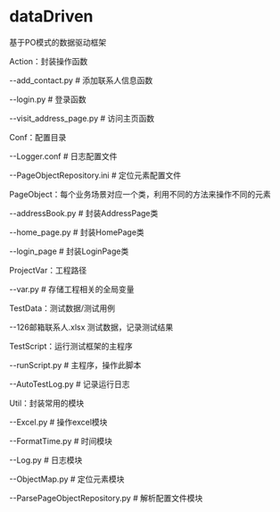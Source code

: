 # dataDriven
基于PO模式的数据驱动框架


Action：封装操作函数

  --add_contact.py   # 添加联系人信息函数
  
  --login.py               # 登录函数
  
  --visit_address_page.py    # 访问主页函数
  

Conf：配置目录

  --Logger.conf      # 日志配置文件
  
  --PageObjectRepository.ini    # 定位元素配置文件



PageObject：每个业务场景对应一个类，利用不同的方法来操作不同的元素

  --addressBook.py   # 封装AddressPage类
  
  --home_page.py     # 封装HomePage类
  
  --login_page       # 封装LoginPage类
  

ProjectVar：工程路径

  --var.py     # 存储工程相关的全局变量
  

TestData：测试数据/测试用例

  --126邮箱联系人.xlsx   测试数据，记录测试结果
  

TestScript：运行测试框架的主程序

  --runScript.py           # 主程序，操作此脚本
   
  --AutoTestLog.py     # 记录运行日志
   

Util：封装常用的模块

  --Excel.py            # 操作excel模块
  
  --FormatTime.py       # 时间模块
  
  --Log.py              # 日志模块
  
  --ObjectMap.py        # 定位元素模块
  
  --ParsePageObjectRepository.py    # 解析配置文件模块
  
